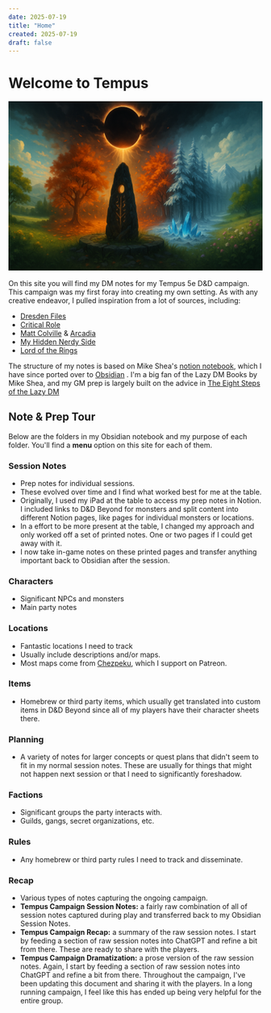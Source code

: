 ```yaml
---
date: 2025-07-19
title: "Home"
created: 2025-07-19
draft: false
---
```

# Welcome to Tempus

![Tempus-website-banner.png](/images/Tempus-website-banner.png)

On this site you will find my DM notes for my Tempus 5e D&D campaign. This campaign was my first foray into creating my own setting.  As with any creative endeavor, I pulled inspiration from a lot of sources, including:
 
  - [Dresden Files](https://en.wikipedia.org/wiki/The_Dresden_Files)
  - [Critical Role](https://en.wikipedia.org/wiki/Critical_Role)
  - [Matt Colville](https://www.youtube.com/@mcolville) & [Arcadia](https://shop.mcdmproductions.com/collections/arcadia)
  - [My Hidden Nerdy Side](https://www.youtube.com/c/hiddennerdyside)
  - [Lord of the Rings](https://en.wikipedia.org/wiki/The_Lord_of_the_Rings)

The structure of my notes is based on Mike Shea's [notion notebook](https://slyflourish.com/lazy_dnd_with_notion.html), which I have since ported over to [Obsidian](https://obsidian.md/) .  I'm a big fan of the Lazy DM Books by Mike Shea, and my GM prep is largely built on the advice in [The Eight Steps of the Lazy DM](https://slyflourish.com/eight_steps_2023.html) 

## Note & Prep Tour

Below are the folders in my Obsidian notebook and my purpose of each folder.  You'll find a **menu** option on this site for each of them.

### Session Notes
- Prep notes for individual sessions.
- These evolved over time and I find what worked best for me at the table. 
- Originally, I used my iPad at the table to access my prep notes in Notion. I included links to D&D Beyond for monsters and split content into different Notion pages, like pages for individual monsters or locations. 
- In a effort to be more present at the table, I changed my approach and only worked off a set of printed notes. One or two pages if I could get away with it. 
- I now take in-game notes on these printed pages and transfer anything important back to Obsidian after the session.

### Characters 
- Significant NPCs and monsters
- Main party notes

### Locations
- Fantastic locations I need to track
- Usually include descriptions and/or maps.
- Most maps come from [Chezpeku](https://www.czepeku.com/fantasy/maps/themes), which I support on Patreon.

### Items
- Homebrew or third party items, which usually get translated into custom items in D&D Beyond since all of my players have their character sheets there.

### Planning 
- A variety of notes for larger concepts or quest plans that didn't seem to fit in my normal session notes. These are usually for things that might not happen next session or that I need to significantly foreshadow.

### Factions
- Significant groups the party interacts with.
- Guilds, gangs, secret organizations, etc.

### Rules
- Any homebrew or third party rules I need to track and disseminate.

### Recap
- Various types of notes capturing the ongoing campaign.
- **Tempus Campaign Session Notes:** a fairly raw combination of all of session notes captured during play and transferred back to my Obsidian Session Notes.
- **Tempus Campaign Recap:** a summary of the raw session notes. I start by feeding a section of raw session notes into ChatGPT and refine a bit from there. These are ready to share with the players. 
- **Tempus Campaign Dramatization:** a prose version of the raw session notes. Again, I start by feeding a section of raw session notes into ChatGPT and refine a bit from there. Throughout the campaign, I've been updating this document and sharing it with the players. In a long running campaign, I feel like this has ended up being very helpful for the entire group.